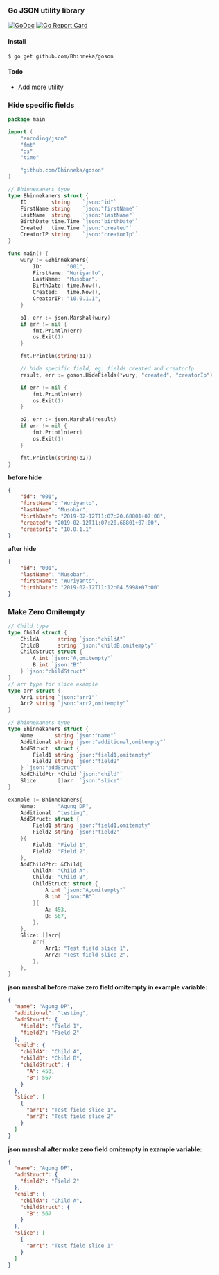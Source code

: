 ### Go JSON utility library

[![GoDoc](https://godoc.org/github.com/Bhinneka/goson?status.svg)](https://godoc.org/github.com/Bhinneka/goson)
[![Go Report Card](https://goreportcard.com/badge/github.com/Bhinneka/goson)](https://goreportcard.com/report/github.com/Bhinneka/goson)

#### Install
```shell
$ go get github.com/Bhinneka/goson
```

#### Todo
- Add more utility

### Hide specific fields
```go
package main

import (
	"encoding/json"
	"fmt"
	"os"
	"time"

	"github.com/Bhinneka/goson"
)

// Bhinnekaners type
type Bhinnekaners struct {
	ID        string    `json:"id"`
	FirstName string    `json:"firstName"`
	LastName  string    `json:"lastName"`
	BirthDate time.Time `json:"birthDate"`
	Created   time.Time `json:"created"`
	CreatorIP string    `json:"creatorIp"`
}

func main() {
	wury := &Bhinnekaners{
		ID:        "001",
		FirstName: "Wuriyanto",
		LastName:  "Musobar",
		BirthDate: time.Now(),
		Created:   time.Now(),
		CreatorIP: "10.0.1.1",
	}

	b1, err := json.Marshal(wury)
	if err != nil {
		fmt.Println(err)
		os.Exit(1)
	}

	fmt.Println(string(b1))

    // hide specific field, eg: fields created and creatorIp
	result, err := goson.HideFields(*wury, "created", "creatorIp")

	if err != nil {
		fmt.Println(err)
		os.Exit(1)
	}

	b2, err := json.Marshal(result)
	if err != nil {
		fmt.Println(err)
		os.Exit(1)
	}

	fmt.Println(string(b2))
}

```

<b>before hide</b>
```json
{
	"id": "001",
	"firstName": "Wuriyanto",
	"lastName": "Musobar",
	"birthDate": "2019-02-12T11:07:20.68801+07:00",
	"created": "2019-02-12T11:07:20.68801+07:00",
	"creatorIp": "10.0.1.1"
}
```
<b>after hide</b>
```json
{
	"id": "001",
	"lastName": "Musobar",
	"firstName": "Wuriyanto",
	"birthDate": "2019-02-12T11:12:04.5998+07:00"
}
```

### Make Zero Omitempty

```go
// Child type
type Child struct {
	ChildA      string `json:"childA"`
	ChildB      string `json:"childB,omitempty"`
	ChildStruct struct {
		A int `json:"A,omitempty"`
		B int `json:"B"`
	} `json:"childStruct"`
}
// arr type for slice example
type arr struct {
	Arr1 string `json:"arr1"`
	Arr2 string `json:"arr2,omitempty"`
}

// Bhinnekaners type
type Bhinnekaners struct {
	Name       string `json:"name"`
	Additional string `json:"additional,omitempty"`
	AddStruct  struct {
		Field1 string `json:"field1,omitempty"`
		Field2 string `json:"field2"`
	} `json:"addStruct"`
	AddChildPtr *Child `json:"child"`
	Slice       []arr  `json:"slice"`
}

example := Bhinnekaners{
	Name:       "Agung DP",
	Additional: "testing",
	AddStruct: struct {
		Field1 string `json:"field1,omitempty"`
		Field2 string `json:"field2"`
	}{
		Field1: "Field 1",
		Field2: "Field 2",
	},
	AddChildPtr: &Child{
		ChildA: "Child A",
		ChildB: "Child B",
		ChildStruct: struct {
			A int `json:"A,omitempty"`
			B int `json:"B"`
		}{
			A: 453,
			B: 567,
		},
	},
	Slice: []arr{
		arr{
			Arr1: "Test field slice 1",
			Arr2: "Test field slice 2",
		},
	},
}
```

<b>json marshal before make zero field omitempty in example variable:</b>
```json
{
  "name": "Agung DP",
  "additional": "testing",
  "addStruct": {
    "field1": "Field 1",
    "field2": "Field 2"
  },
  "child": {
    "childA": "Child A",
    "childB": "Child B",
    "childStruct": {
      "A": 453,
      "B": 567
    }
  },
  "slice": [
    {
      "arr1": "Test field slice 1",
      "arr2": "Test field slice 2"
    }
  ]
}
```

<b>json marshal after make zero field omitempty in example variable:</b>
```json
{
  "name": "Agung DP",
  "addStruct": {
    "field2": "Field 2"
  },
  "child": {
    "childA": "Child A",
    "childStruct": {
      "B": 567
    }
  },
  "slice": [
    {
      "arr1": "Test field slice 1"
    }
  ]
}
```